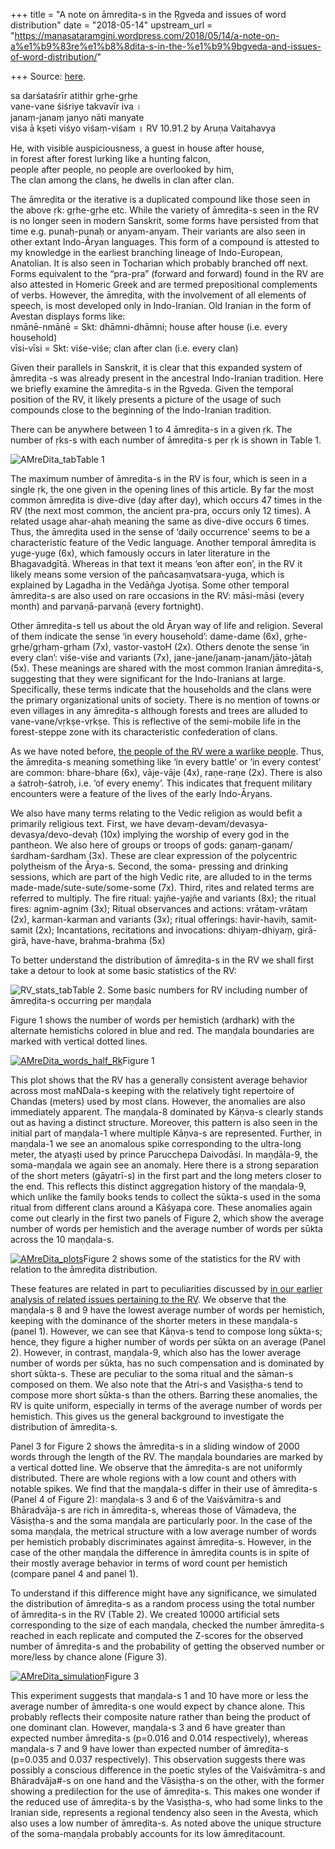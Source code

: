 +++
title = "A note on āmreḍita-s in the Ṛgveda and issues of word distribution"
date = "2018-05-14"
upstream_url = "https://manasataramgini.wordpress.com/2018/05/14/a-note-on-a%e1%b9%83re%e1%b8%8dita-s-in-the-%e1%b9%9bgveda-and-issues-of-word-distribution/"

+++
Source: [here](https://manasataramgini.wordpress.com/2018/05/14/a-note-on-a%e1%b9%83re%e1%b8%8dita-s-in-the-%e1%b9%9bgveda-and-issues-of-word-distribution/).

sa darśataśrīr atithir gṛhe-gṛhe  
vane-vane śiśriye takvavīr iva ।  
janaṃ-janaṃ janyo nāti manyate  
viśa ā kṣeti viśyo viśaṃ-viśam ॥ RV 10.91.2 by Aruṇa Vaitahavya

He, with visible auspiciousness, a guest in house after house,  
in forest after forest lurking like a hunting falcon,  
people after people, no people are overlooked by him,  
The clan among the clans, he dwells in clan after clan.

The āmreḍita or the iterative is a duplicated compound like those seen in the above ṛk: gṛhe-gṛhe etc. While the variety of āmreḍita-s seen in the RV is no longer seen in modern Sanskrit, some forms have persisted from that time e.g. punaḥ-punaḥ or anyam-anyam. Their variants are also seen in other extant Indo-Āryan languages. This form of a compound is attested to my knowledge in the earliest branching lineage of Indo-European, Anatolian. It is also seen in Tocharian which probably branched off next. Forms equivalent to the “pra-pra” (forward and forward) found in the RV are also attested in Homeric Greek and are termed prepositional complements of verbs. However, the āmreḍita, with the involvement of all elements of speech, is most developed only in Indo-Iranian. Old Iranian in the form of Avestan displays forms like:  
nmānē-nmānē = Skt: dhāmni-dhāmni; house after house (i.e. every household)  
vīsi-vīsi = Skt: viśe-viśe; clan after clan (i.e. every clan)

Given their parallels in Sanskrit, it is clear that this expanded system of āmreḍita -s was already present in the ancestral Indo-Iranian tradition. Here we briefly examine the āmreḍita-s in the Ṛgveda. Given the temporal position of the RV, it likely presents a picture of the usage of such compounds close to the beginning of the Indo-Iranian tradition.

There can be anywhere between 1 to 4 āmreḍita-s in a given ṛk. The number of ṛks-s with each number of āmreḍita-s per ṛk is shown in Table 1.

![AMreDita_tab](https://manasataramgini.files.wordpress.com/2018/05/amredita_tab.jpg?w=215&h=213)Table 1

The maximum number of āmreḍita-s in the RV is four, which is seen in a single ṛk, the one given in the opening lines of this article. By far the most common āmreḍita is dive-dive (day after day), which occurs 47 times in the RV (the next most common, the ancient pra-pra, occurs only 12 times). A related usage ahar-ahaḥ meaning the same as dive-dive occurs 6 times. Thus, the āmreḍita used in the sense of ‘daily occurrence’ seems to be a characteristic feature of the Vedic language. Another temporal āmreḍita is yuge-yuge (6x), which famously occurs in later literature in the Bhagavadgītā. Whereas in that text it means ‘eon after eon’, in the RV it likely means some version of the pañcasaṃvatsara-yuga, which is explained by Lagadha in the Vedāñga Jyotiṣa. Some other temporal āmreḍita-s are also used on rare occasions in the RV: māsi-māsi (every month) and parvaṇā-parvaṇā (every fortnight).

Other āmreḍita-s tell us about the old Āryan way of life and religion. Several of them indicate the sense ‘in every household’: dame-dame (6x), gṛhe-gṛhe/gṛhaṃ-gṛham (7x), vastor-vastoH (2x). Others denote the sense ‘in every clan’: viśe-viśe and variants (7x), jane-jane/janaṃ-janam/jāto-jātaḥ (5x). These meanings are shared with the most common Iranian āmreḍita-s, suggesting that they were significant for the Indo-Iranians at large. Specifically, these terms indicate that the households and the clans were the primary organizational units of society. There is no mention of towns or even villages in any āmreḍita-s although forests and trees are alluded to vane-vane/vṛkṣe-vṛkṣe. This is reflective of the semi-mobile life in the forest-steppe zone with its characteristic confederation of clans.

As we have noted before, [the people of the RV were a warlike people](https://manasataramgini.wordpress.com/2017/08/06/a-note-on-the-cow-the-horse-and-the-chariot-in-the-%E1%B9%9Bgveda/). Thus, the āmreḍita-s meaning something like ‘in every battle’ or ‘in every contest’ are common: bhare-bhare (6x), vāje-vāje (4x), raṇe-raṇe
(2x). There is also a śatroḥ-śatroḥ, i.e. ‘of every enemy’. This
indicates that frequent military encounters were a feature of the lives of the early Indo-Āryans.

We also have many terms relating to the Vedic religion as would befit a primarily religious text. First, we have devaṃ-devam/devasya-devasya/devo-devaḥ (10x) implying the worship of every god in the pantheon. We also here of groups or troops of gods: gaṇaṃ-gaṇam/śardham-śardham (3x). These are clear expression of the polycentric polytheism of the Ārya-s. Second, the soma- pressing and drinking sessions, which are part of the high Vedic rite, are alluded to in the terms made-made/sute-sute/some-some (7x). Third, rites and related terms are referred to multiply. The fire ritual: yajñe-yajñe and variants (8x); the ritual fires: agnim-agnim (3x); Ritual observances and actions: vrātaṃ-vrātaṃ (2x), karman-karman and variants (3x); ritual offerings: havir-haviḥ, samit-samit (2x); Incantations, recitations and invocations: dhiyaṃ-dhiyaṃ, girā-girā, have-have, brahma-brahma (5x)

To better understand the distribution of āmreḍita-s in the RV we shall first take a detour to look at some basic statistics of the RV:

![RV_stats_tab](https://manasataramgini.files.wordpress.com/2018/05/rv_stats_tab.jpg?w=651&h=409)Table 2. Some basic numbers for RV including number of āmreḍita-s occurring per maṇḍala

Figure 1 shows the number of words per hemistich (ardhark) with the alternate hemistichs colored in blue and red. The maṇḍala boundaries are marked with vertical dotted lines.

[![AMreDita_words_half_Rk](https://manasataramgini.files.wordpress.com/2018/05/amredita_words_half_rk.png?w=640)](https://manasataramgini.files.wordpress.com/2018/05/amredita_words_half_rk.png)Figure 1

This plot shows that the RV has a generally consistent average behavior across most maNDala-s keeping with the relatively tight repertoire of Chandas (meters) used by most clans. However, the anomalies are also immediately apparent. The maṇḍala-8 dominated by Kāṇva-s clearly stands out as having a distinct structure. Moreover, this pattern is also seen in the initial part of maṇḍala-1 where multiple Kāṇva-s are represented. Further, in maṇḍala-1 we see an anomalous spike corresponding to the ultra-long meter, the atyaṣṭi used by prince Parucchepa Daivodāsi. In maṇḍāla-9, the soma-maṇḍala we again see an anomaly. Here there is a strong separation of the short meters (gāyatrī-s) in the first part and the long meters closer to the end. This reflects this distinct aggregation history of the maṇḍala-9, which unlike the family books tends to collect the sūkta-s used in the soma ritual from different clans around a Kāśyapa core. These anomalies again come out clearly in the first two panels of Figure 2, which show the average number of words per hemistich and the average number of words per sūkta across the 10 maṇḍala-s.

[![AMreDita_plots](https://manasataramgini.files.wordpress.com/2018/05/amredita_plots.png?w=640)](https://manasataramgini.files.wordpress.com/2018/05/amredita_plots.png)Figure 2 shows some of the statistics for the RV with relation to the āmreḍita distribution.

These features are related in part to peculiarities discussed by [in our earlier analysis of related issues pertaining to the RV](https://manasataramgini.wordpress.com/2009/02/08/some-trivia-concering-the-adi-shruti/). We observe that the maṇḍala-s 8 and 9 have the lowest average number of words per hemistich, keeping with the dominance of the shorter meters in these maṇḍala-s (panel 1). However, we can see that Kāṇva-s tend to compose long sūkta-s; hence, they figure a higher number of words per sūkta on an average (Panel 2). However, in contrast, maṇḍala-9, which also has the lower average number of words per sūkta, has no such compensation and is dominated by short sūkta-s. These are peculiar to the soma ritual and the sāman-s composed on them. We also note that the Atri-s and Vasiṣṭha-s tend to compose more short sūkta-s than the others. Barring these anomalies, the RV is quite uniform, especially in terms of the average number of words per hemistich. This gives us the general background to investigate the distribution of āmreḍita-s.

Panel 3 for Figure 2 shows the āmreḍita-s in a sliding window of 2000 words through the length of the RV. The maṇḍala boundaries are marked by a vertical dotted line. We observe that the āmreḍita-s are not uniformly distributed. There are whole regions with a low count and others with notable spikes. We find that the maṇḍala-s differ in their use of āmreḍita-s (Panel 4 of Figure 2): maṇḍala-s 3 and 6 of the Vaiśvāmitra-s and Bhāradvāja-s are rich in āmreḍita-s, whereas those of Vāmadeva, the Vāsiṣṭha-s and the soma maṇḍala are particularly poor. In the case of the soma maṇḍala, the metrical structure with a low average number of words per hemistich probably discriminates against āmreḍita-s. However, in the case of the other maṇḍala the difference in āmreḍita counts is in spite of their mostly average behavior in terms of word count per hemistich (compare panel 4 and panel 1).

To understand if this difference might have any significance, we simulated the distribution of āmreḍita-s as a random process using the total number of āmreḍita-s in the RV (Table 2). We created 10000 artificial sets corresponding to the size of each maṇḍala, checked the number āmreḍita-s reached in each replicate and computed the Z-scores for the observed number of āmreḍita-s and the probability of getting the observed number or more/less by chance alone (Figure 3).

[![AMreDita_simulation](https://manasataramgini.files.wordpress.com/2018/05/amredita_simulation.png?w=640)](https://manasataramgini.files.wordpress.com/2018/05/amredita_simulation.png)Figure 3

This experiment suggests that maṇḍala-s 1 and 10 have more or less the average number of āmreḍita-s one would expect by chance alone. This probably reflects their composite nature rather than being the product of one dominant clan. However, maṇḍala-s 3 and 6 have greater than expected number āmreḍita-s (p=0.016 and 0.014 respectively), whereas maṇḍala-s 7 and 9 have lower than expected number of āmreḍita-s (p=0.035 and 0.037 respectively). This observation suggests there was possibly a conscious difference in the poetic styles of the Vaiśvāmitra-s and Bhāradvāja#-s on one hand and the Vāsiṣṭha-s on the other, with the former showing a predilection for the use of āmreḍita-s. This makes one wonder if the reduced use of āmreḍita-s by the Vasiṣṭha-s, who had some links to the Iranian side, represents a regional tendency also seen in the Avesta, which also uses a low number of āmreḍita-s. As noted above the unique structure of the soma-maṇḍala probably accounts for its low āmreḍitacount.

